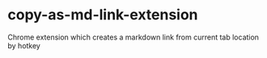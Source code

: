 # copy-as-md-link-extension
Chrome extension which creates a markdown link from current tab location by hotkey
